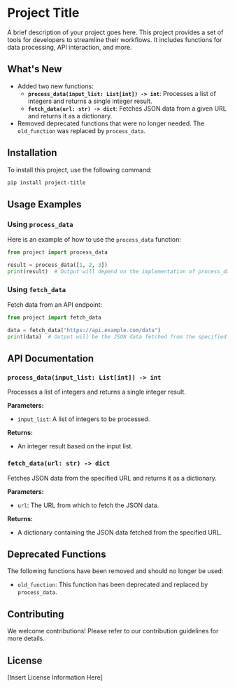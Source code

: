 # Project Title

A brief description of your project goes here. This project provides a set of tools for developers to streamline their workflows. It includes functions for data processing, API interaction, and more.

## What's New

- Added two new functions:
  - **`process_data(input_list: List[int]) -> int`**: Processes a list of integers and returns a single integer result.
  - **`fetch_data(url: str) -> dict`**: Fetches JSON data from a given URL and returns it as a dictionary.
- Removed deprecated functions that were no longer needed. The `old_function` was replaced by `process_data`.

## Installation

To install this project, use the following command:

```bash
pip install project-title
```

## Usage Examples

### Using `process_data`

Here is an example of how to use the `process_data` function:

```python
from project import process_data

result = process_data([1, 2, 3])
print(result)  # Output will depend on the implementation of process_data
```

### Using `fetch_data`

Fetch data from an API endpoint:

```python
from project import fetch_data

data = fetch_data("https://api.example.com/data")
print(data)  # Output will be the JSON data fetched from the specified endpoint
```

## API Documentation

### `process_data(input_list: List[int]) -> int`

Processes a list of integers and returns a single integer result.

**Parameters:**
- `input_list`: A list of integers to be processed.

**Returns:**
- An integer result based on the input list.

### `fetch_data(url: str) -> dict`

Fetches JSON data from the specified URL and returns it as a dictionary.

**Parameters:**
- `url`: The URL from which to fetch the JSON data.

**Returns:**
- A dictionary containing the JSON data fetched from the specified URL.

## Deprecated Functions

The following functions have been removed and should no longer be used:
- `old_function`: This function has been deprecated and replaced by `process_data`.

## Contributing

We welcome contributions! Please refer to our contribution guidelines for more details.

## License

[Insert License Information Here]